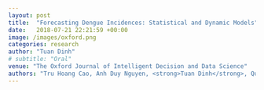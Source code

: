 ```yaml
---
layout: post
title:  "Forecasting Dengue Incidences: Statistical and Dynamic Models"
date:   2018-07-21 22:21:59 +00:00
image: /images/oxford.png
categories: research
author: "Tuan Dinh"
# subtitle: "Oral"
venue: "The Oxford Journal of Intelligent Decision and Data Science"
authors: "Tru Hoang Cao, Anh Duy Nguyen, <strong>Tuan Dinh</strong>, Quang Chan Luong, Hai Thanh Diep."
---
```


